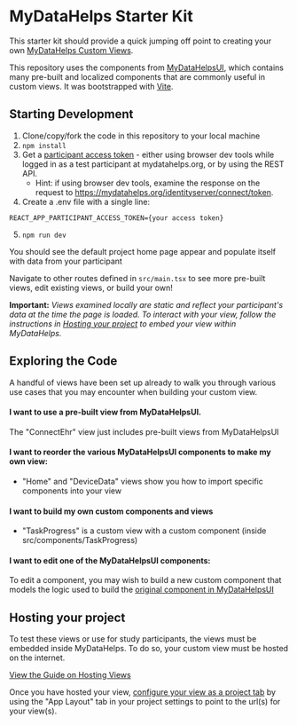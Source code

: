 # MyDataHelps Starter Kit

This starter kit should provide a quick jumping off point to creating your own [MyDataHelps Custom Views](https://developer.mydatahelps.org/views/).

This repository uses the components from [MyDataHelpsUI](https://github.com/CareEvolution/MyDataHelpsUI), which contains many pre-built and localized components that are commonly useful in custom views.  It was bootstrapped with [Vite](https://vitejs.dev).

## Starting Development

1. Clone/copy/fork the code in this repository to your local machine
2. ```npm install```
3. Get a [participant access token](https://developer.mydatahelps.org/sdk/participant_tokens.html) - either using browser dev tools while logged in as a test participant at mydatahelps.org, or by using the REST API.
    - Hint: if using browser dev tools, examine the response on the request to https://mydatahelps.org/identityserver/connect/token.
4. Create a .env file with a single line:
```
REACT_APP_PARTICIPANT_ACCESS_TOKEN={your access token}
```
5. ```npm run dev```

You should see the default project home page appear and populate itself with data from your participant

Navigate to other routes defined in ```src/main.tsx``` to see more pre-built views, edit existing views, or build your own!

**Important:** *Views examined locally are static and reflect your participant's data at the time the page is loaded. To interact with your view, follow the instructions in [Hosting your project](#hosting-your-project) to embed your view within MyDataHelps.* 

## Exploring the Code

A handful of views have been set up already to walk you through various use cases that you may encounter when building your custom view.

#### I want to use a pre-built view from MyDataHelpsUI.
The "ConnectEhr" view just includes pre-built views from MyDataHelpsUI

#### I want to reorder the various MyDataHelpsUI components to make my own view:
- "Home" and "DeviceData" views show you how to import specific components into your view

#### I want to build my own custom components and views
- "TaskProgress" is a custom view with a custom component (inside src/components/TaskProgress)

#### I want to edit one of the MyDataHelpsUI components:
To edit a component, you may wish to build a new custom component that models the logic used to build the [original component in MyDataHelpsUI](https://github.com/CareEvolution/MyDataHelpsUI/tree/main/src/components)

## Hosting your project

To test these views or use for study participants, the views must be embedded inside MyDataHelps. To do so, your custom view must be hosted on the internet.  

[View the Guide on Hosting Views](https://developer.mydatahelps.org/views/hosting.html)

Once you have hosted your view, [configure your view as a project tab](https://developer.mydatahelps.org/views/#configuring-views-as-project-tabs) by using the "App Layout" tab in your project settings to point to the url(s) for your view(s).